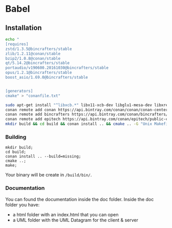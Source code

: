 # Babel


## Installation
```bash
echo "
[requires]
zstd/1.3.5@bincrafters/stable
zlib/1.2.11@conan/stable
bzip2/1.0.8@conan/stable
qt/5.14.2@bincrafters/stable
portaudio/v190600.20161030@bincrafters/stable
opus/1.2.1@bincrafters/stable
boost_asio/1.69.0@bincrafters/stable


[generators]
cmake" > "conanfile.txt"

sudo apt-get install "^libxcb.*" libx11-xcb-dev libglu1-mesa-dev libxrender-dev;
conan remote add conan https://api.bintray.com/conan/conan/conan-center;
conan remote add bincrafters https://api.bintray.com/conan/bincrafters/public-conan;
conan remote add epitech https://api.bintray.com/conan/epitech/public-conan;
mkdir build && cd build && conan install .. && cmake .. -G "Unix Makefiles" && cmake --build .
```

### Building

```
mkdir build;
cd build;
conan install .. --build=missing;
cmake ..;
make;
```
Your binary will be create in `/build/bin/`.

### Documentation

You can found the documentation inside the doc folder.
Inside the doc folder you have:
- a html folder with an index.html that you can open
- a UML folder with the UML Datagram for the client & server
